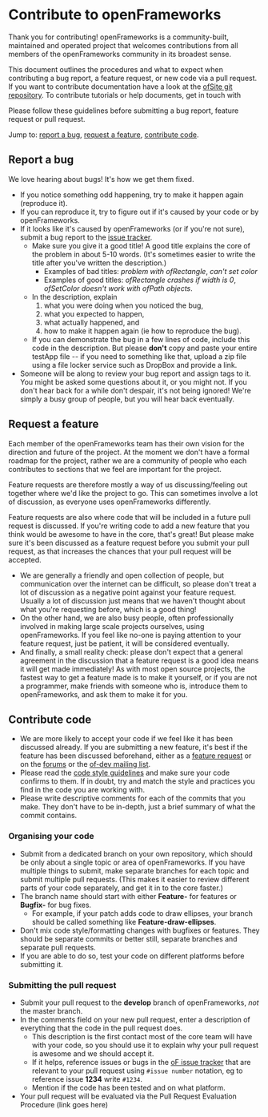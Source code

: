 # Contribute to openFrameworks

Thank you for contributing! openFrameworks is a community-built, maintained and operated project that welcomes contributions from all members of the openFrameworks community in its broadest sense. 

This document outlines the procedures and what to expect when contributing a bug report, a feature request, or new code via a pull request. If you want to contribute documentation have a look at the [ofSite git repository](https://github.com/openframeworks/ofSite). To contribute tutorials or help documents, get in touch with 

Please follow these guidelines before submitting a bug report, feature request or pull request.

Jump to: [report a bug](#bug-reports), [request a feature](#feature-requests), [contribute code](#contributing-code).

## <a id='bug-reports'></a>Report a bug

We love hearing about bugs! It's how we get them fixed. 

- If you notice something odd happening, try to make it happen again (reproduce it). 
- If you can reproduce it, try to figure out if it's caused by your code or by openFrameworks. 
- If it looks like it's caused by openFrameworks (or if you're not sure), submit a bug report to the [issue tracker](github.com/openframeworks/openFrameworks/issues). 
  - Make sure you give it a good title! A good title explains the core of the problem in about 5-10 words. (It's sometimes easier to write the title after you've written the description.)
    - Examples of bad titles: _problem with ofRectangle_, _can't set color_
    - Examples of good titles: _ofRectangle crashes if width is 0_, _ofSetColor doesn't work with ofPath objects_.
  - In the description, explain
    1. what you were doing when you noticed the bug,
    2. what you expected to happen,
    3. what actually happened, and
    4. how to make it happen again (ie how to reproduce the bug).
  - If you can demonstrate the bug in a few lines of code, include this code in the description. But please __don't__ copy and paste your entire testApp file -- if you need to something like that, upload a zip file using a file locker service such as DropBox and provide a link.
- Someone will be along to review your bug report and assign tags to it. You might be asked some questions about it, or you might not. If you don't hear back for a while don't despair, it's not being ignored! We're simply a busy group of people, but you will hear back eventually.


## <a id='feature-requests'></a>Request a feature

Each member of the openFrameworks team has their own vision for the direction and future of the project. At the moment we don't have a formal roadmap for the project, rather we are a community of people who each contributes to sections that we feel are important for the project.

Feature requests are therefore mostly a way of us discussing/feeling out together where we'd like the project to go. This can sometimes involve a lot of discussion, as everyone uses openFrameworks differently.

Feature requests are also where code that will be included in a future pull request is discussed. If you're writing code to add a new feature that you think would be awesome to have in the core, that's great! But please make sure it's been discussed as a feature request before you submit your pull request, as that increases the chances that your pull request will be accepted.

- We are generally a friendly and open collection of people, but communication over the internet can be difficult, so please don't treat a lot of discussion as a negative point against your feature request. Usually a lot of discussion just means that we haven't thought about what you're requesting before, which is a good thing!
- On the other hand, we are also busy people, often professionally involved in making large scale projects ourselves, using openFrameworks. If you feel like no-one is paying attention to your feature request, just be patient, it will be considered eventually.
- And finally, a small reality check: please don't expect that a general agreement in the discussion that a feature request is a good idea means it will get made immediately! As with most open source projects, the fastest way to get a feature made is to make it yourself, or if you are not a programmer, make friends with someone who is, introduce them to openFrameworks, and ask them to make it for you.

## <a id='contributing-code'></a>Contribute code

- We are more likely to accept your code if we feel like it has been discussed already. If you are submitting a new feature, it's best if the feature has been discussed beforehand, either as a [feature request](#feature-requests) or on the [forums](http://openframeworks.cc/forums) or the [of-dev mailing list](http://dev.openframeworks.cc/listinfo.cgi/of-dev-openframeworks.cc).
- Please read the [code style guidelines](https://github.com/openframeworks/openFrameworks/wiki/oF-code-style) and make sure your code confirms to them. If in doubt, try and match the style and practices you find in the code you are working with.
- Please write descriptive comments for each of the commits that you make. They don't have to be in-depth, just a brief summary of what the commit contains.

### Organising your code

- Submit from a dedicated branch on your own repository, which should be only about a single topic or area of openFrameworks. If you have multiple things to submit, make separate branches for each topic and submit multiple pull requests. (This makes it easier to review different parts of your code separately, and get it in to the core faster.)
- The branch name should start with either __Feature-__ for features or __Bugfix-__ for bug fixes.
  - For example, if your patch adds code to draw ellipses, your branch should be called something like __Feature-draw-ellipses__.
- Don't mix code style/formatting changes with bugfixes or features. They should be separate commits or better still, separate branches and separate pull requests.
- If you are able to do so, test your code on different platforms before submitting it.

### Submitting the pull request

- Submit your pull request to the __develop__ branch of openFrameworks, _not_ the master branch.
- In the comments field on your new pull request, enter a description of everything that the code in the pull request does. 
  - This description is the first contact most of the core team will have with your code, so you should use it to explain why your pull request is awesome and we should accept it. 
  - If it helps, reference issues or bugs in the [oF issue tracker](github.com/openframeworks/openFrameworks/issues) that are relevant to your pull request using `#issue number` notation, eg to reference issue __1234__ write `#1234`.
  - Mention if the code has been tested and on what platform.
- Your pull request will be evaluated via the Pull Request Evaluation Procedure (link goes here)

